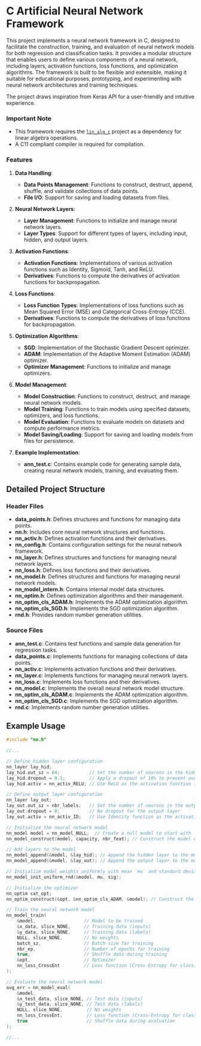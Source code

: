 # C Artificial Neural Network Framework

This project implements a neural network framework in C, designed to facilitate the construction, training, and evaluation of neural network models for both regression and classification tasks. It provides a modular structure that enables users to define various components of a neural network, including layers, activation functions, loss functions, and optimization algorithms. The framework is built to be flexible and extensible, making it suitable for educational purposes, prototyping, and experimenting with neural network architectures and training techniques.

The project draws inspiration from Keras API for a user-friendly and intuitive experience.

### Important Note
- This framework requires the [`lin_alg_c`](https://github.com/Mear-MRK/lin_alg_c) project as a dependency for linear algebra operations.
- A C11 compliant compiler is required for compilation.

### Features

1. **Data Handling**:
   - **Data Points Management**: Functions to construct, destruct, append, shuffle, and validate collections of data points.
   - **File I/O**: Support for saving and loading datasets from files.

2. **Neural Network Layers**:
   - **Layer Management**: Functions to initialize and manage neural network layers.
   - **Layer Types**: Support for different types of layers, including input, hidden, and output layers.

3. **Activation Functions**:
   - **Activation Functions**: Implementations of various activation functions such as Identity, Sigmoid, Tanh, and ReLU.
   - **Derivatives**: Functions to compute the derivatives of activation functions for backpropagation.

4. **Loss Functions**:
   - **Loss Function Types**: Implementations of loss functions such as Mean Squared Error (MSE) and Categorical Cross-Entropy (CCE).
   - **Derivatives**: Functions to compute the derivatives of loss functions for backpropagation.

5. **Optimization Algorithms**:
   - **SGD**: Implementation of the Stochastic Gradient Descent optimizer.
   - **ADAM**: Implementation of the Adaptive Moment Estimation (ADAM) optimizer.
   - **Optimizer Management**: Functions to initialize and manage optimizers.

6. **Model Management**:
   - **Model Construction**: Functions to construct, destruct, and manage neural network models.
   - **Model Training**: Functions to train models using specified datasets, optimizers, and loss functions.
   - **Model Evaluation**: Functions to evaluate models on datasets and compute performance metrics.
   - **Model Saving/Loading**: Support for saving and loading models from files for persistence.

7. **Example Implementation**:
   - **ann_test.c**: Contains example code for generating sample data, creating neural network models, training, and evaluating them.

## Detailed Project Structure

### Header Files
- **data_points.h**: Defines structures and functions for managing data points.
- **nn.h**: Includes core neural network structures and functions.
- **nn_activ.h**: Defines activation functions and their derivatives.
- **nn_config.h**: Contains configuration settings for the neural network framework.
- **nn_layer.h**: Defines structures and functions for managing neural network layers.
- **nn_loss.h**: Defines loss functions and their derivatives.
- **nn_model.h**: Defines structures and functions for managing neural network models.
- **nn_model_intern.h**: Contains internal model data structures.
- **nn_optim.h**: Defines optimization algorithms and their management.
- **nn_optim_cls_ADAM.h**: Implements the ADAM optimization algorithm.
- **nn_optim_cls_SGD.h**: Implements the SGD optimization algorithm.
- **rnd.h**: Provides random number generation utilities.

### Source Files
- **ann_test.c**: Contains test functions and sample data generation for regression tasks.
- **data_points.c**: Implements functions for managing collections of data points.
- **nn_activ.c**: Implements activation functions and their derivatives.
- **nn_layer.c**: Implements functions for managing neural network layers.
- **nn_loss.c**: Implements loss functions and their derivatives.
- **nn_model.c**: Implements the overall neural network model structure.
- **nn_optim_cls_ADAM.c**: Implements the ADAM optimization algorithm.
- **nn_optim_cls_SGD.c**: Implements the SGD optimization algorithm.
- **rnd.c**: Implements random number generation utilities.

## Example Usage
```c
#include "nn.h"

//...

// Define hidden layer configuration
nn_layer lay_hid;
lay_hid.out_sz = 64;           // Set the number of neurons in the hidden layer to 64
lay_hid.dropout = 0.1;         // Apply a dropout of 10% to prevent overfitting
lay_hid.activ = nn_activ_RELU; // Use ReLU as the activation function for the hidden layer

// Define output layer configuration
nn_layer lay_out;
lay_out.out_sz = nbr_labels;   // Set the number of neurons in the output layer to the number of labels
lay_out.dropout = 0;           // No dropout for the output layer
lay_out.activ = nn_activ_ID;   // Use Identity function as the activation function for the output layer

// Initialize the neural network model
nn_model model = nn_model_NULL;  // Create a null model to start with
nn_model_construct(model, capacity, nbr_feat); // Construct the model with the given capacity (max nbr. of layers) and number of features

// Add layers to the model
nn_model_append(&model, &lay_hid); // Append the hidden layer to the model
nn_model_append(&model, &lay_out); // Append the output layer to the model

// Initialize model weights uniformly with mean `mu` and standard deviation `sig`
nn_model_init_uniform_rnd(&model, mu, sig);

// Initialize the optimizer
nn_optim cat_opt;
nn_optim_construct(&opt, &nn_optim_cls_ADAM, &model); // Construct the optimizer using the ADAM optimization algorithm

// Train the neural network model
nn_model_train(
    &model,                  // Model to be trained
    &x_data, slice_NONE,     // Training data (inputs)
    &y_data, slice_NONE,     // Training data (labels)
    NULL, slice_NONE,        // No weights
    batch_sz,                // Batch size for training
    nbr_ep,                  // Number of epochs for training
    true,                    // Shuffle data during training
    &opt,                    // Optimizer
    nn_loss_CrossEnt         // Loss function (Cross-Entropy for classification)
);

// Evaluate the neural network model
avg_err = nn_model_eval(
    &model, 
    &x_test_data, slice_NONE, // Test data (inputs)
    &y_test_data, slice_NONE, // Test data (labels)
    NULL, slice_NONE,         // No weights
    nn_loss_CrossEnt,         // Loss function (Cross-Entropy for classification)
    true                      // Shuffle data during evaluation
);

//...
```
    
